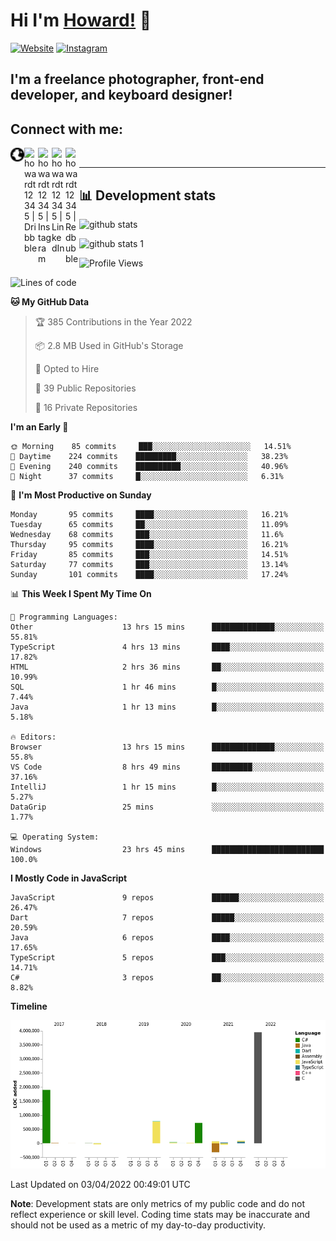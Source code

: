 # Hi I'm [Howard!][website] 👋

[![Website](https://img.shields.io/website?label=howardt12345.com&style=for-the-badge&url=https%3A%2F%2Fhowardt12345.com)](https://howardt12345.com)
[![Instagram](https://img.shields.io/badge/instagram-%23E4405F.svg?&style=for-the-badge&logo=instagram&logoColor=white)](https://instagram.com/howardt12345)

I'm a freelance photographer, front-end developer, and keyboard designer!
---

## Connect with me:

[<img align="left" alt="howardt12345.com" width="22px" src="https://raw.githubusercontent.com/iconic/open-iconic/master/svg/globe.svg" />][website]
[<img align="left" alt="howardt12345 | Dribbble" width="22px" src="https://cdn.jsdelivr.net/npm/simple-icons@v3/icons/dribbble.svg" />][dribbble]
[<img align="left" alt="howardt12345 | Instagram" width="22px" src="https://cdn.jsdelivr.net/npm/simple-icons@v3/icons/instagram.svg" />][instagram]
[<img align="left" alt="howardt12345 | LinkedIn" width="22px" src="https://cdn.jsdelivr.net/npm/simple-icons@v3/icons/linkedin.svg" />][linkedin]
[<img align="left" alt="howardt12345 | Redbubble" width="22px" src="https://cdn.jsdelivr.net/npm/simple-icons@v3/icons/redbubble.svg" />][redbubble]

<br />

---

## 📊 Development stats

![github stats](https://github-readme-stats.vercel.app/api?username=howardt12345&show_icons=true&hide_border=true&theme=dark&hide=contribs,issues)

![github stats 1](https://github-readme-stats.vercel.app/api/top-langs?username=howardt12345&langs_count=8&show_icons=true&hide_border=true&theme=dark&layout=compact)

<!--START_SECTION:waka-->
![Profile Views](http://img.shields.io/badge/Profile%20Views-2-blue)

![Lines of code](https://img.shields.io/badge/From%20Hello%20World%20I%27ve%20Written-7%20Million%20lines%20of%20code-blue)

**🐱 My GitHub Data** 

> 🏆 385 Contributions in the Year 2022
 > 
> 📦 2.8 MB Used in GitHub's Storage 
 > 
> 💼 Opted to Hire
 > 
> 📜 39 Public Repositories 
 > 
> 🔑 16 Private Repositories  
 > 
**I'm an Early 🐤** 

```text
🌞 Morning    85 commits     ███░░░░░░░░░░░░░░░░░░░░░░   14.51% 
🌆 Daytime    224 commits    █████████░░░░░░░░░░░░░░░░   38.23% 
🌃 Evening    240 commits    ██████████░░░░░░░░░░░░░░░   40.96% 
🌙 Night      37 commits     █░░░░░░░░░░░░░░░░░░░░░░░░   6.31%

```
📅 **I'm Most Productive on Sunday** 

```text
Monday       95 commits     ████░░░░░░░░░░░░░░░░░░░░░   16.21% 
Tuesday      65 commits     ██░░░░░░░░░░░░░░░░░░░░░░░   11.09% 
Wednesday    68 commits     ███░░░░░░░░░░░░░░░░░░░░░░   11.6% 
Thursday     95 commits     ████░░░░░░░░░░░░░░░░░░░░░   16.21% 
Friday       85 commits     ███░░░░░░░░░░░░░░░░░░░░░░   14.51% 
Saturday     77 commits     ███░░░░░░░░░░░░░░░░░░░░░░   13.14% 
Sunday       101 commits    ████░░░░░░░░░░░░░░░░░░░░░   17.24%

```


📊 **This Week I Spent My Time On** 

```text
💬 Programming Languages: 
Other                    13 hrs 15 mins      ██████████████░░░░░░░░░░░   55.81% 
TypeScript               4 hrs 13 mins       ████░░░░░░░░░░░░░░░░░░░░░   17.82% 
HTML                     2 hrs 36 mins       ██░░░░░░░░░░░░░░░░░░░░░░░   10.99% 
SQL                      1 hr 46 mins        █░░░░░░░░░░░░░░░░░░░░░░░░   7.44% 
Java                     1 hr 13 mins        █░░░░░░░░░░░░░░░░░░░░░░░░   5.18%

🔥 Editors: 
Browser                  13 hrs 15 mins      ██████████████░░░░░░░░░░░   55.8% 
VS Code                  8 hrs 49 mins       █████████░░░░░░░░░░░░░░░░   37.16% 
IntelliJ                 1 hr 15 mins        █░░░░░░░░░░░░░░░░░░░░░░░░   5.27% 
DataGrip                 25 mins             ░░░░░░░░░░░░░░░░░░░░░░░░░   1.77%

💻 Operating System: 
Windows                  23 hrs 45 mins      █████████████████████████   100.0%

```

**I Mostly Code in JavaScript** 

```text
JavaScript               9 repos             ██████░░░░░░░░░░░░░░░░░░░   26.47% 
Dart                     7 repos             █████░░░░░░░░░░░░░░░░░░░░   20.59% 
Java                     6 repos             ████░░░░░░░░░░░░░░░░░░░░░   17.65% 
TypeScript               5 repos             ███░░░░░░░░░░░░░░░░░░░░░░   14.71% 
C#                       3 repos             ██░░░░░░░░░░░░░░░░░░░░░░░   8.82%

```


**Timeline**

![Chart not found](https://raw.githubusercontent.com/howardt12345/howardt12345/master/charts/bar_graph.png) 


 Last Updated on 03/04/2022 00:49:01 UTC
<!--END_SECTION:waka-->

**Note**: Development stats are only metrics of my public code and do not reflect experience or skill level. Coding time stats may be inaccurate and should not be used as a metric of my day-to-day productivity.

[website]: https://howardt12345.com
[dribbble]: https://dribbble.com/howardt12345
[instagram]: https://instagram.com/howardt12345
[linkedin]: https://linkedin.com/in/howardt12345
[redbubble]: https://www.redbubble.com/people/howardt12345/
